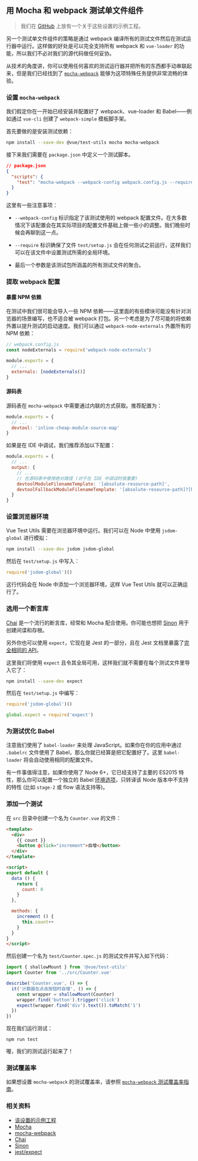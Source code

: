 ## 用 Mocha 和 webpack 测试单文件组件

> 我们在 [GitHub](https://github.com/vuejs/vue-test-utils-mocha-webpack-example) 上放有一个关于这些设置的示例工程。

另一个测试单文件组件的策略是通过 webpack 编译所有的测试文件然后在测试运行器中运行。这样做的好处是可以完全支持所有 webpack 和 `vue-loader` 的功能，所以我们不必对我们的源代码做任何妥协。

从技术的角度讲，你可以使用任何喜欢的测试运行器并把所有的东西都手动串联起来，但是我们已经找到了 [`mocha-webpack`](https://github.com/zinserjan/mocha-webpack) 能够为这项特殊任务提供非常流畅的体验。

### 设置 `mocha-webpack`

我们假定你在一开始已经安装并配置好了 webpack、vue-loader 和 Babel——例如通过 `vue-cli` 创建了 `webpack-simple` 模板脚手架。

首先要做的是安装测试依赖：

``` bash
npm install --save-dev @vue/test-utils mocha mocha-webpack
```

接下来我们需要在 `package.json` 中定义一个测试脚本。

```json
// package.json
{
  "scripts": {
    "test": "mocha-webpack --webpack-config webpack.config.js --require test/setup.js test/**/*.spec.js"
  }
}
```

这里有一些注意事项：

- `--webpack-config` 标识指定了该测试使用的 webpack 配置文件。在大多数情况下该配置会在其实际项目的配置文件基础上做一些小的调整。我们晚些时候会再聊到这一点。

- `--require` 标识确保了文件 `test/setup.js` 会在任何测试之前运行，这样我们可以在该文件中设置测试所需的全局环境。

- 最后一个参数是该测试包所涵盖的所有测试文件的聚合。

### 提取 webpack 配置

#### 暴露 NPM 依赖

在测试中我们很可能会导入一些 NPM 依赖——这里面的有些模块可能没有针对浏览器的场景编写，也不适合被 webpack 打包。另一个考虑是为了尽可能的将依赖外置以提升测试的启动速度。我们可以通过 `webpack-node-externals` 外置所有的 NPM 依赖：

```js
// webpack.config.js
const nodeExternals = require('webpack-node-externals')

module.exports = {
  // ...
  externals: [nodeExternals()]
}
```

#### 源码表

源码表在 `mocha-webpack` 中需要通过内联的方式获取。推荐配置为：

``` js
module.exports = {
  // ...
  devtool: 'inline-cheap-module-source-map'
}
```

如果是在 IDE 中调试，我们推荐添加以下配置：

``` js
module.exports = {
  // ...
  output: {
    // ...
    // 在源码表中使用绝对路径 (对于在 IDE 中调试时很重要)
    devtoolModuleFilenameTemplate: '[absolute-resource-path]',
    devtoolFallbackModuleFilenameTemplate: '[absolute-resource-path]?[hash]'
  }
}
```

### 设置浏览器环境

Vue Test Utils 需要在浏览器环境中运行。我们可以在 Node 中使用 `jsdom-global` 进行模拟：

```bash
npm install --save-dev jsdom jsdom-global
```

然后在 `test/setup.js` 中写入：

``` js
require('jsdom-global')()
```

这行代码会在 Node 中添加一个浏览器环境，这样 Vue Test Utils 就可以正确运行了。

### 选用一个断言库

[Chai](http://chaijs.com/) 是一个流行的断言库，经常和 Mocha 配合使用。你可能也想把 [Sinon](http://sinonjs.org/) 用于创建间谍和存根。

另外你也可以使用 `expect`，它现在是 Jest 的一部分，且在 Jest 文档里暴露了[完全相同的 API](http://facebook.github.io/jest/docs/en/expect.html#content)。

这里我们将使用 `expect` 且令其全局可用，这样我们就不需要在每个测试文件里导入它了：

``` bash
npm install --save-dev expect
```

然后在 `test/setup.js` 中编写：

``` js
require('jsdom-global')()

global.expect = require('expect')
```

### 为测试优化 Babel

注意我们使用了 `babel-loader` 来处理 JavaScript。如果你在你的应用中通过 `.babelrc` 文件使用了 Babel，那么你就已经算是把它配置好了。这里 `babel-loader` 将会自动使用相同的配置文件。

有一件事值得注意，如果你使用了 Node 6+，它已经支持了主要的 ES2015 特性，那么你可以配置一个独立的 Babel [环境选项](https://babeljs.io/docs/usage/babelrc/#env-option)，只转译该 Node 版本中不支持的特性 (比如 `stage-2` 或 flow 语法支持等)。

### 添加一个测试

在 `src` 目录中创建一个名为 `Counter.vue` 的文件：

``` html
<template>
  <div>
    {{ count }}
    <button @click="increment">自增</button>
  </div>
</template>

<script>
export default {
  data () {
    return {
      count: 0
    }
  },

  methods: {
    increment () {
      this.count++
    }
  }
}
</script>
```

然后创建一个名为 `test/Counter.spec.js` 的测试文件并写入如下代码：

```js
import { shallowMount } from '@vue/test-utils'
import Counter from '../src/Counter.vue'

describe('Counter.vue', () => {
  it('计数器在点击按钮时自增', () => {
    const wrapper = shallowMount(Counter)
    wrapper.find('button').trigger('click')
    expect(wrapper.find('div').text()).toMatch('1')
  })
})
```

现在我们运行测试：

```
npm run test
```

喔，我们的测试运行起来了！

### 测试覆盖率

如果想设置 `mocha-webpack` 的测试覆盖率，请参照 [`mocha-webpack` 测试覆盖率指南](https://github.com/zinserjan/mocha-webpack/blob/master/docs/guides/code-coverage.md)。

### 相关资料

- [该设置的示例工程](https://github.com/vuejs/vue-test-utils-mocha-webpack-example)
- [Mocha](https://mochajs.org/)
- [mocha-webpack](http://zinserjan.github.io/mocha-webpack/)
- [Chai](http://chaijs.com/)
- [Sinon](http://sinonjs.org/)
- [jest/expect](http://facebook.github.io/jest/docs/en/expect.html#content)
